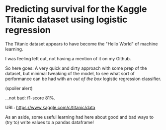 # Predicting survival for the Kaggle Titanic dataset using logistic regression

The Titanic dataset appears to have become the "Hello World" of machine learning.  

I was feeling left out, not having a mention of it on my Github.

So here goes: A very quick and dirty approach with some prep of the dataset, but minimal tweaking of the model, to see what sort of performance can be had with an *out of the box* logistic regression classifier.

(spoiler alert)

...not bad: f1-score 81%.

URL: https://www.kaggle.com/c/titanic/data

As an aside, some useful learning had here about good and bad ways to (try to) write values to a pandas dataframe!
